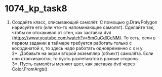 # 1074_kp_task8  

1. Создайте класс, описывающий самолёт. С помощью g.DrawPolygon нарисуйте его (или что-то напоминающее самолет). Сделайте так, чтобы он отскакивал от стен, как заставка dvd (https://www.youtube.com/watch?v=5mGuCdlCcNM). То есть, если в первом задании в таймере требуется работать только с координатой x, то здесь надо работать одновременно с x и y.  
2*. Добавьте на экран второй экземпляр (объект) самолёта. Если они сталкиваются, то пусть разлетаются в разные стороны.  
3*. Пусть самолёты меняют цвет, как заставка dvd через Color.FromArgb()
